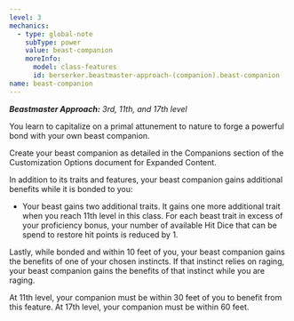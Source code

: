 ```yaml
---
level: 3
mechanics:
  - type: global-note
    subType: power
    value: beast-companion
    moreInfo:
      model: class-features
      id: berserker.beastmaster-approach-(companion).beast-companion
name: beast-companion
---
```

_**Beastmaster Approach:** 3rd, 11th, and 17th level_
You learn to capitalize on a primal attunement to nature to forge a powerful bond with your own beast companion.
Create your beast companion as detailed in the Companions section of the Customization Options document for Expanded Content. 
In addition to its traits and features, your beast companion gains additional benefits while it is bonded to you:
- Your beast gains two additional traits. It gains one more additional trait when you reach 11th level in this class. For each beast trait in excess of your proficiency bonus, your number of available Hit Dice that can be spend to restore hit points is reduced by 1.
Lastly, while bonded and within 10 feet of you, your beast companion gains the benefits of one of your chosen instincts. If that instinct relies on raging, your beast companion gains the benefits of that instinct while you are raging.
At 11th level, your companion must be within 30 feet of you to benefit from this feature. At 17th level, your companion must be within 60 feet.